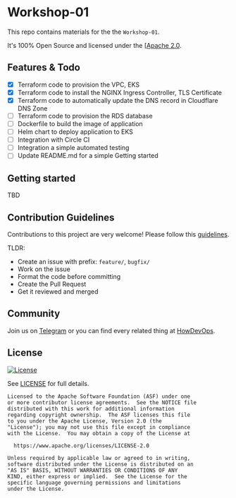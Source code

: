 # Workshop-01

This repo contains materials for the the `Workshop-01`.

It's 100% Open Source and licensed under the [[Apache 2.0](LICENSE).

## Features & Todo

- [x] Terraform code to provision the VPC, EKS
- [x] Terraform code to install the NGINX Ingress Controller, TLS Certificate
- [x] Terraform code to automatically update the DNS record in Cloudflare DNS Zone
- [ ] Terraform code to provision the RDS database
- [ ] Dockerfile to build the image of application
- [ ] Helm chart to deploy application to EKS
- [ ] Integration with Circle CI
- [ ] Integration a simple automated testing
- [ ] Update README.md for a simple Getting started

## Getting started

TBD

## Contribution Guidelines

Contributions to this project are very welcome! Please follow this [guidelines](CONTRIBUTING.md).

TLDR:
* Create an issue with prefix: `feature/`, `bugfix/`
* Work on the issue
* Format the code before committing
* Create the Pull Request
* Get it reviewed and merged

## Community

Join us on [Telegram](https://t.me/howdevops) or you can find every related thing at [HowDevOps](https://howdevops.com).

## License

[![License](https://img.shields.io/badge/License-Apache%202.0-blue.svg)](https://opensource.org/licenses/Apache-2.0)

See [LICENSE](LICENSE) for full details.

```text
Licensed to the Apache Software Foundation (ASF) under one
or more contributor license agreements.  See the NOTICE file
distributed with this work for additional information
regarding copyright ownership.  The ASF licenses this file
to you under the Apache License, Version 2.0 (the
"License"); you may not use this file except in compliance
with the License.  You may obtain a copy of the License at

  https://www.apache.org/licenses/LICENSE-2.0

Unless required by applicable law or agreed to in writing,
software distributed under the License is distributed on an
"AS IS" BASIS, WITHOUT WARRANTIES OR CONDITIONS OF ANY
KIND, either express or implied.  See the License for the
specific language governing permissions and limitations
under the License.
```